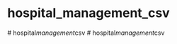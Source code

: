 # hospital_management_csv
#   h o s p i t a l _ m a n a g e m e n t _ c s v  
 #   h o s p i t a l _ m a n a g e m e n t _ c s v  
 